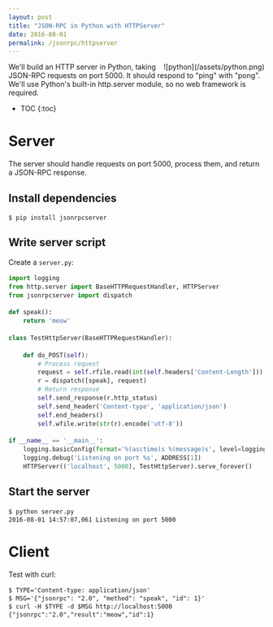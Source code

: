 ```yaml
---
layout: post
title: "JSON-RPC in Python with HTTPServer"
date: 2016-08-01
permalink: /jsonrpc/httpserver
---
```

<div style="float: right" markdown="1">
![python](/assets/python.png)
</div>

We'll build an HTTP server in Python, taking JSON-RPC requests on port
5000. It should respond to "ping" with "pong". We'll use Python's built-in
http.server module, so no web framework is required. 

* TOC
{:toc}

Server
======

The server should handle requests on port 5000, process them, and return a
JSON-RPC response.

Install dependencies
--------------------

```shell
$ pip install jsonrpcserver
```

Write server script
-------------------

Create a `server.py`:

```python
import logging
from http.server import BaseHTTPRequestHandler, HTTPServer
from jsonrpcserver import dispatch

def speak():
    return 'meow'

class TestHttpServer(BaseHTTPRequestHandler):

    def do_POST(self):
        # Process request
        request = self.rfile.read(int(self.headers['Content-Length'])).decode('utf-8')
        r = dispatch([speak], request)
        # Return response
        self.send_response(r.http_status)
        self.send_header('Content-type', 'application/json')
        self.end_headers()
        self.wfile.write(str(r).encode('utf-8'))

if __name__ == '__main__':
    logging.basicConfig(format='%(asctime)s %(message)s', level=logging.DEBUG)
    logging.debug('Listening on port %s', ADDRESS[1])
    HTTPServer(('localhost', 5000), TestHttpServer).serve_forever()
```

Start the server
----------------

```shell
$ python server.py
2016-08-01 14:57:07,061 Listening on port 5000
```

Client
======

Test with curl:

```shell
$ TYPE='Content-type: application/json'
$ MSG='{"jsonrpc": "2.0", "method": "speak", "id": 1}'
$ curl -H $TYPE -d $MSG http://localhost:5000
{"jsonrpc":"2.0","result":"meow","id":1}
```
